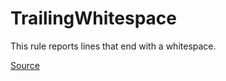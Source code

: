 # TrailingWhitespace

This rule reports lines that end with a whitespace.


[Source](https://detekt.dev/docs/rules/style#trailingwhitespace)
